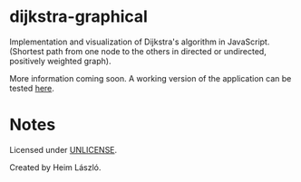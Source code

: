 dijkstra-graphical
==================

Implementation and visualization of Dijkstra's algorithm in JavaScript.
(Shortest path from one node to the others in directed or undirected, positively
weighted graph).

More information coming soon. A working version of the application can be tested
[here](http://www.scs.ubbcluj.ro/~hlim1626/).

Notes
=====

Licensed under [UNLICENSE](http://unlicense.org/).

Created by Heim László.
